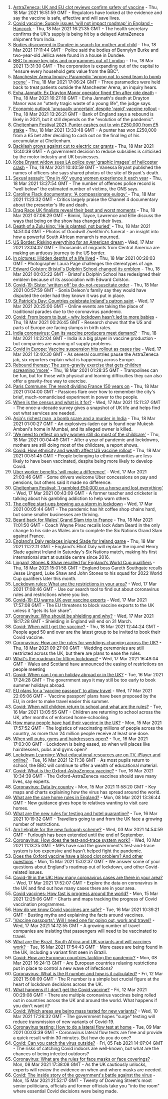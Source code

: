 1. [AstraZeneca: UK and EU clot reviews confirm safety of vaccine](https://www.bbc.co.uk/news/health-56447367) - Thu, 18 Mar 2021 16:51:59 GMT - Regulators have looked at the evidence and say the vaccine is safe, effective and will save lives.
1. [Covid vaccine: Supply issues 'will not impact roadmap' in England - Hancock](https://www.bbc.co.uk/news/uk-56444700) - Thu, 18 Mar 2021 16:21:35 GMT - The health secretary confirms the UK's supply is being hit by a delayed AstraZeneca shipment from India.
1. [Bodies discovered in Dundee in search for mother and child](https://www.bbc.co.uk/news/uk-scotland-56449520) - Thu, 18 Mar 2021 17:11:44 GMT - Police said the bodies of Bennylyn Burke and two-year-old Jellica were found in a house in Dundee.
1. [BBC to move key jobs and programmes out of London](https://www.bbc.co.uk/news/entertainment-arts-56433109) - Thu, 18 Mar 2021 13:31:30 GMT - The corporation is expanding out of the capital to "ensure every household gets value from the BBC".
1. [Manchester Arena Inquiry: Paramedic 'wrong not to send team to bomb scene'](https://www.bbc.co.uk/news/uk-england-manchester-56444151) - Thu, 18 Mar 2021 17:06:24 GMT - Three paramedics were held back to treat patients outside the Manchester Arena, an inquiry hears.
1. [Evha Jannath: Ex Drayton Manor operator fined £1m after ride death](https://www.bbc.co.uk/news/uk-england-stoke-staffordshire-56426318) - Thu, 18 Mar 2021 16:27:18 GMT - Evha Jannath's death at Drayton Manor was an "utterly tragic waste of a young life", the judge says.
1. [Economic outlook 'unusually uncertain' despite 'rapid' vaccine rollout](https://www.bbc.co.uk/news/business-56442422) - Thu, 18 Mar 2021 13:26:21 GMT - Bank of England says a rebound is likely in 2021, but it still depends on the "evolution of the pandemic".
1. [Cheltenham Festival 2021: Punter cashes out to win £250,000 from £5 stake](https://www.bbc.co.uk/sport/horse-racing/56435950) - Thu, 18 Mar 2021 13:33:48 GMT - A punter has won £250,000 from a £5 bet after deciding to cash out on the final leg of his accumulator at Cheltenham.
1. [Backlash grows against cut to electric car grants](https://www.bbc.co.uk/news/business-56441639) - Thu, 18 Mar 2021 13:40:39 GMT - A government decision to reduce subsidies is criticised by the motor industry and UK businesses.
1. [Kobe Bryant widow sues LA police over 'graphic images' of helicopter crash](https://www.bbc.co.uk/news/world-us-canada-56442432) - Thu, 18 Mar 2021 10:40:59 GMT - Vanessa Bryant published the names of officers she says shared photos of the site of Bryant's death.
1. [Sexual assault: 'One in 40' young women experience it each year](https://www.bbc.co.uk/news/uk-56444275) - Thu, 18 Mar 2021 13:27:54 GMT - The number of offences police record is "well below" the estimated number of victims, the ONS says.
1. [Caroline Flack documentary: 'A compassionate eulogy' ](https://www.bbc.co.uk/news/entertainment-arts-56440502) - Thu, 18 Mar 2021 11:23:32 GMT - Critics largely praise the Channel 4 documentary about the presenter's life and death.
1. [Drag Race UK finalists reveal their best and worst moments](https://www.bbc.co.uk/news/entertainment-arts-56436760) - Thu, 18 Mar 2021 07:06:29 GMT - Bimini, Tayce, Lawrence and Ellie discuss the ways that being on the show has changed their lives.
1. [Death of a Zulu king: 'He is planted, not buried'](https://www.bbc.co.uk/news/world-africa-56443464) - Thu, 18 Mar 2021 14:51:04 GMT - Photos of Goodwill Zwelithini's funeral - an insight into how a powerful South African monarch is mourned.
1. [US Border: Risking everything for an American dream](https://www.bbc.co.uk/news/world-us-canada-56432363) - Wed, 17 Mar 2021 23:04:07 GMT - Thousands of migrants from Central America are making an arduous journey to the US border.
1. [In pictures: Hidden depths of a life lived](https://www.bbc.co.uk/news/in-pictures-56252755) - Thu, 18 Mar 2021 00:26:03 GMT - Photographer Laura Page challenges the stereotypes of age.
1. [Edward Colston: Bristol's Dolphin School changed its emblem](https://www.bbc.co.uk/news/education-56431073) - Thu, 18 Mar 2021 00:03:22 GMT - Bristol's Dolphin School has redesigned their emblem because of its association with Edward Colston.
1. [Covid-19: Sister 'written off' by do-not-resuscitate order](https://www.bbc.co.uk/news/uk-england-essex-56432879) - Thu, 18 Mar 2021 00:57:59 GMT - Sonia Deleon's family say they would have disputed the order had they known it was put in place.
1. [St Patrick's Day: Countries celebrate Ireland's patron saint](https://www.bbc.co.uk/news/uk-northern-ireland-56415778) - Wed, 17 Mar 2021 20:25:00 GMT - Online events are taking the place of traditional parades due to the coronavirus pandemic.
1. [Covid: From boom to bust - why lockdown hasn't led to more babies](https://www.bbc.co.uk/news/world-56415248) - Thu, 18 Mar 2021 00:26:45 GMT - Research shows that the US and parts of Europe are facing slumps in birth rates.
1. [India coronavirus: Can its vaccine producers meet demand?](https://www.bbc.co.uk/news/world-asia-india-55571793) - Thu, 18 Mar 2021 14:22:04 GMT - India is a big player in vaccine production - but companies are warning of supply problems.
1. [Covid in Europe: Vaccine suspension hits rollout as cases rise](https://www.bbc.co.uk/news/world-europe-56415249) - Wed, 17 Mar 2021 13:40:30 GMT - As several countries pause the AstraZeneca jab, six reporters explain what is happening across Europe.
1. [Rebound therapy: The zero-gravity exercise that gets children screaming 'more'](https://www.bbc.co.uk/news/disability-55932957) - Thu, 18 Mar 2021 01:28:35 GMT - Trampolines can be fun, but for those with physical and learning difficulties they can also offer a gravity-free way to exercise.
1. [Paris Commune: The revolt dividing France 150 years on](https://www.bbc.co.uk/news/world-europe-56426710) - Thu, 18 Mar 2021 01:04:00 GMT - Passions flare over how to remember the city's brief, much-romanticised experiment in power to the people.
1. [When is the census and what is it for?](https://www.bbc.co.uk/news/explainers-55935409) - Wed, 17 Mar 2021 15:11:37 GMT - The once-a-decade survey gives a snapshot of UK life and helps find out what services are needed.
1. [Asia's richest man, a bomb scare and a murder in India](https://www.bbc.co.uk/news/world-asia-india-56425714) - Thu, 18 Mar 2021 01:00:27 GMT - An explosives-laden car is found near Mukesh Ambani's home in Mumbai, and its alleged owner is killed.
1. ['We need to reflect on why women still do most of the childcare'](https://www.bbc.co.uk/news/business-56414051) - Thu, 18 Mar 2021 00:04:49 GMT - After a year of pandemic and lockdowns, mothers are still doing most of the childcare, a report shows.
1. [Covid: How ethnicity and wealth affect US vaccine rollout](https://www.bbc.co.uk/news/world-us-canada-56405199) - Thu, 18 Mar 2021 00:51:45 GMT - People belonging to ethnic minorities are less likely to have been vaccinated, despite being more likely to develop Covid.
1. [Uber worker benefits 'will make a difference'](https://www.bbc.co.uk/news/business-56428861) - Wed, 17 Mar 2021 21:03:46 GMT - Some drivers welcome Uber concessions on pay and pensions, but others said it made no difference.
1. [Cheltenham Festival: 'I gambled £50,000 on a horse and lost everything'](https://www.bbc.co.uk/news/uk-england-northamptonshire-56251835) - Wed, 17 Mar 2021 00:43:09 GMT - A former teacher and cricketer is talking about his gambling addiction to help warn others.
1. [The coffee start-ups brewing up a storm in lockdown](https://www.bbc.co.uk/news/business-56349666) - Wed, 17 Mar 2021 00:05:44 GMT - The pandemic has hit coffee shop chains hard, but some smaller businesses are thriving.
1. [Beard back for Wales' Grand Slam trip to France](https://www.bbc.co.uk/sport/rugby-union/56437435) - Thu, 18 Mar 2021 11:01:50 GMT - Coach Wayne Pivac recalls lock Adam Beard in the only change to his side as Wales aim to complete the Six Nations Grand Slam against France.
1. [England's Daly replaces injured Slade for Ireland game](https://www.bbc.co.uk/sport/rugby-union/56442784) - Thu, 18 Mar 2021 11:22:11 GMT - England's Elliot Daly will replace the injured Henry Slade against Ireland in Saturday's Six Nations match, making his first international start at outside centre since 2016.
1. [Lingard, Stones & Shaw recalled for England's World Cup qualifiers](https://www.bbc.co.uk/sport/football/56440087) - Thu, 18 Mar 2021 15:01:58 GMT - England boss Gareth Southgate recalls Jesse Lingard, Luke Shaw and John Stones to his squad for 2022 World Cup qualifiers later this month.
1. [Lockdown rules: What are the restrictions in your area?](https://www.bbc.co.uk/news/uk-54373904) - Wed, 17 Mar 2021 17:08:46 GMT - Use our search tool to find out about coronavirus rules and restrictions where you live.
1. [Covid-19: EU warns UK over vaccine exports](https://www.bbc.co.uk/news/45877605) - Wed, 17 Mar 2021 17:57:08 GMT - The EU threatens to block vaccine exports to the UK unless it "gets its fair share".
1. [Coronavirus: Who should be shielding and why?](https://www.bbc.co.uk/news/health-51997151) - Wed, 17 Mar 2021 18:17:28 GMT - Shielding in England will end on 31 March.
1. [Covid: When will I get the vaccine?](https://www.bbc.co.uk/news/health-55045639) - Thu, 18 Mar 2021 12:44:24 GMT - People aged 50 and over are the latest group to be invited to book their Covid vaccine.
1. [Coronavirus: How are the rules for weddings changing across the UK?](https://www.bbc.co.uk/news/explainers-52811509) - Thu, 18 Mar 2021 09:27:00 GMT - Wedding ceremonies are still restricted across the UK, but there are plans to ease the rules.
1. [What's the roadmap for lifting lockdown?](https://www.bbc.co.uk/news/explainers-52530518) - Wed, 17 Mar 2021 16:49:04 GMT - Wales and Scotland have announced the easing of restrictions on people meeting
1. [Covid: When can I go on holiday abroad or in the UK?](https://www.bbc.co.uk/news/explainers-52646738) - Tue, 16 Mar 2021 17:24:28 GMT - The government says it may still be too early to book summer holidays abroad.
1. [EU plans for a 'vaccine passport' to allow travel](https://www.bbc.co.uk/news/world-europe-56436910) - Wed, 17 Mar 2021 22:05:06 GMT - 'Vaccine passport' plans have been proposed by the EU, in order to make travel easier this summer.
1. [Covid: When will children return to school and what are the rules?](https://www.bbc.co.uk/news/education-51643556) - Tue, 16 Mar 2021 13:05:55 GMT - Children are returning to school across the UK, after months of enforced home-schooling.
1. [How many people have had their vaccine in the UK?](https://www.bbc.co.uk/news/health-55274833) - Mon, 15 Mar 2021 17:57:52 GMT - The logistics of vaccinating millions of people across the country, as more than 24 million people receive at least one dose.
1. [When will pubs, gyms and hairdressers open?](https://www.bbc.co.uk/news/explainers-53349989) - Tue, 16 Mar 2021 17:03:00 GMT - Lockdown is being eased, so when will places like hairdressers, pubs and gyms open?
1. [Lockdown Learning: What educational resources are on TV, iPlayer and online?](https://www.bbc.co.uk/news/education-55591821) - Tue, 16 Mar 2021 12:11:38 GMT - As most pupils return to school, the BBC will continue to offer a wealth of educational material.
1. [Covid: What is the Oxford-AstraZeneca vaccine?](https://www.bbc.co.uk/news/health-55302595) - Tue, 16 Mar 2021 10:34:39 GMT - The Oxford-AstraZeneca vaccines should save many lives, say experts.
1. [Coronavirus: Data by country](https://www.bbc.co.uk/news/world-51235105) - Mon, 15 Mar 2021 11:58:20 GMT - Key maps and charts explaining how the virus has spread around the world.
1. [What are the care home rules in England?](https://www.bbc.co.uk/news/explainers-53503712) - Mon, 08 Mar 2021 13:36:44 GMT - New guidance gives hope to relatives wanting to visit care homes.
1. [What are the new rules for testing and hotel quarantine?](https://www.bbc.co.uk/news/explainers-52544307) - Tue, 16 Mar 2021 10:19:32 GMT - Travellers going to and from the UK face a growing number of restrictions.
1. [Am I eligible for the new furlough scheme?](https://www.bbc.co.uk/news/explainers-52135342) - Wed, 03 Mar 2021 14:54:59 GMT - Furlough has been extended until the end of September.
1. [Coronavirus: How does the test-and-trace system work?](https://www.bbc.co.uk/news/explainers-52442754) - Wed, 10 Mar 2021 11:13:25 GMT - MPs have said the government's test-and-trace system is too expensive and hasn't helped fight the pandemic.
1. [Does the Oxford vaccine have a blood clot problem? And other questions](https://www.bbc.co.uk/news/world-asia-china-51176409) - Mon, 15 Mar 2021 15:02:37 GMT - We answer some of your questions about England's roadmap out of lockdown, and other Covid-related issues.
1. [Covid-19 in the UK: How many coronavirus cases are there in your area?](https://www.bbc.co.uk/news/uk-51768274) - Wed, 17 Mar 2021 17:52:07 GMT - Explore the data on coronavirus in the UK and find out how many cases there are in your area.
1. [Covid vaccines: How fast is progress around the world?](https://www.bbc.co.uk/news/world-56237778) - Mon, 15 Mar 2021 12:25:06 GMT - Charts and maps tracking the progress of Covid vaccination programmes.
1. [How do we know Covid vaccines are safe?](https://www.bbc.co.uk/news/health-55056016) - Tue, 16 Mar 2021 10:39:21 GMT - Busting myths and explaining the facts around vaccines.
1. ['Vaccine passports': Will I need one for going out, work and travel?](https://www.bbc.co.uk/news/explainers-55718553) - Wed, 17 Mar 2021 14:12:55 GMT - A growing number of travel companies are insisting that passengers will need to be vaccinated to travel.
1. [What are the Brazil, South Africa and UK variants and will vaccines work?](https://www.bbc.co.uk/news/health-55659820) - Tue, 16 Mar 2021 17:54:43 GMT - More cases are being found in the UK, including a variant first seen in Brazil.
1. [Covid: How are European countries tackling the pandemic?](https://www.bbc.co.uk/news/explainers-53640249) - Mon, 08 Mar 2021 16:24:13 GMT - Are European countries relaxing restrictions put in place to control a new wave of infections?
1. [Coronavirus: What is the R number and how is it calculated?](https://www.bbc.co.uk/news/health-52473523) - Fri, 12 Mar 2021 15:08:09 GMT - The R number is a simple but crucial figure at the heart of lockdown decisions across the UK.
1. [What happens if I don't get the Covid vaccine?](https://www.bbc.co.uk/news/health-56359242) - Fri, 12 Mar 2021 00:29:08 GMT - There are multiple coronavirus vaccines being rolled out in countries across the UK and around the world. What happens if you don't want it?
1. [Covid: Which areas are being mass tested for new variants?](https://www.bbc.co.uk/news/explainers-54872039) - Wed, 10 Mar 2021 17:26:32 GMT - The government hopes "surge" testing will reduce transmission of new variants of Covid-19.
1. [Coronavirus testing: How to do a lateral flow test at home](https://www.bbc.co.uk/news/health-56326456) - Tue, 09 Mar 2021 00:03:39 GMT - Coronavirus lateral flow tests are free and provide a quick result within 30 minutes. But how do you do one?
1. [Covid: Can you catch the virus outside?](https://www.bbc.co.uk/news/explainers-55680305) - Fri, 05 Feb 2021 14:07:04 GMT - The risks of catching Covid indoors are well-known, but what are the chances of being infected outdoors?
1. [Coronavirus: What are the rules for face masks or face coverings?](https://www.bbc.co.uk/news/health-51205344) - Mon, 08 Mar 2021 17:38:08 GMT - As the UK cautiously unlocks, experts will review the evidence on when and where masks are needed.
1. [Covid: The inside story of the government's battle against the virus](https://www.bbc.co.uk/news/uk-politics-56361599) - Mon, 15 Mar 2021 21:52:17 GMT - Twenty of Downing Street's most senior politicians, officials and former officials take you "into the room" where essential Covid decisions were being made.
